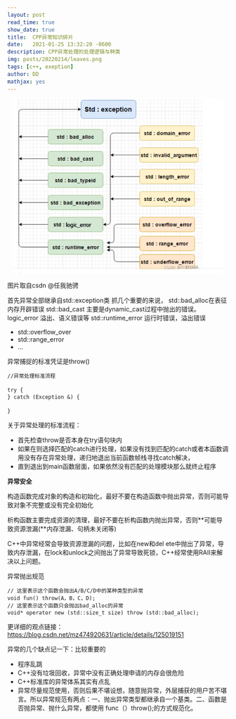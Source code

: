 ```yaml
---
layout: post
read_time: true
show_date: true
title:  CPP异常知识碎片
date:   2021-01-25 13:32:20 -0600
description: CPP异常处理的处理逻辑与种类
img: posts/20220214/leaves.png
tags: [c++, exeption]
author: DD
mathjax: yes
---
```



<center><img src="./assets/img/posts/20220214/exception_list.png" width="480px"></center>

图片取自csdn @任我驰骋

首先异常全部继承自std::exception类
抓几个重要的来说，
std::bad_alloc在表征内存开辟错误
std::bad_cast 主要是dynamic_cast过程中抛出的错误。
logic_error 溢出、语义错误等
std::runtime_error 运行时错误，溢出错误

*  std::overflow_over
*  std::range_error
*  ...

异常捕捉的标准凭证是throw()

```
//异常处理标准流程

try {
} catch (Exception &) {

}
```
   
 关于异常处理的标准流程：
 

*  首先检查throw是否本身在try语句块内
*  如果在则选择匹配的catch进行处理，如果没有找到匹配的catch或者本函数调用没有存在异常处理，递归地退出当前函数帧栈寻找catch解决，
*  直到退出到main函数层面，如果依然没有匹配的处理模块那么就终止程序

**异常安全**

构造函数完成对象的构造和初始化，最好不要在构造函数中抛出异常，否则可能导致对象不完整或没有完全初始化

析构函数主要完成资源的清理，最好不要在析构函数内抛出异常，否则**可能导致资源泄漏(**内存泄漏、句柄未关闭等)

C++中异常经常会导致资源泄漏的问题，比如在new和del
ete中抛出了异常，导致内存泄漏，在lock和unlock之间抛出了异常导致死锁，C++经常使用RAII来解决以上问题。

异常抛出规范

```
// 这里表示这个函数会抛出A/B/C/D中的某种类型的异常
void fun() throw(A，B，C，D);
// 这里表示这个函数只会抛出bad_alloc的异常
void* operator new (std::size_t size) throw (std::bad_alloc);
```

更详细的观点链接： https://blog.csdn.net/mz474920631/article/details/125019151

异常的几个缺点记一下：比较重要的
- 程序乱跳
- C++没有垃圾回收，异常中没有正确处理申请的内存会很危险
- C++标准库的异常体系其实有点乱
- 异常尽量规范使用，否则后果不堪设想，随意抛异常，外层捕获的用户苦不堪言。所以异常规范有两点：一、抛出异常类型都继承自一个基类。二、函数是否抛异常、抛什么异常，都使用 func（）throw();的方式规范化。